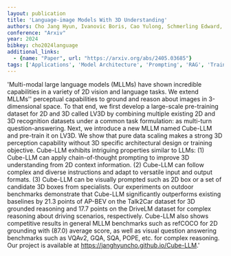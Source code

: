 ```yaml
---
layout: publication
title: 'Language-image Models With 3D Understanding'
authors: Cho Jang Hyun, Ivanovic Boris, Cao Yulong, Schmerling Edward, Wang Yue, Weng Xinshuo, Li Boyi, You Yurong, Krähenbühl Philipp, Wang Yan, Pavone Marco
conference: "Arxiv"
year: 2024
bibkey: cho2024language
additional_links:
  - {name: "Paper", url: "https://arxiv.org/abs/2405.03685"}
tags: ['Applications', 'Model Architecture', 'Prompting', 'RAG', 'Training Techniques']
---
```

'Multi-modal large language models (MLLMs) have shown incredible capabilities in a variety of 2D vision and language tasks. We extend MLLMs'' perceptual capabilities to ground and reason about images in 3-dimensional space. To that end, we first develop a large-scale pre-training dataset for 2D and 3D called LV3D by combining multiple existing 2D and 3D recognition datasets under a common task formulation: as multi-turn question-answering. Next, we introduce a new MLLM named Cube-LLM and pre-train it on LV3D. We show that pure data scaling makes a strong 3D perception capability without 3D specific architectural design or training objective. Cube-LLM exhibits intriguing properties similar to LLMs: (1) Cube-LLM can apply chain-of-thought prompting to improve 3D understanding from 2D context information. (2) Cube-LLM can follow complex and diverse instructions and adapt to versatile input and output formats. (3) Cube-LLM can be visually prompted such as 2D box or a set of candidate 3D boxes from specialists. Our experiments on outdoor benchmarks demonstrate that Cube-LLM significantly outperforms existing baselines by 21.3 points of AP-BEV on the Talk2Car dataset for 3D grounded reasoning and 17.7 points on the DriveLM dataset for complex reasoning about driving scenarios, respectively. Cube-LLM also shows competitive results in general MLLM benchmarks such as refCOCO for 2D grounding with (87.0) average score, as well as visual question answering benchmarks such as VQAv2, GQA, SQA, POPE, etc. for complex reasoning. Our project is available at https://janghyuncho.github.io/Cube-LLM.'
